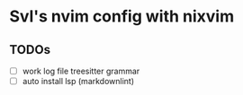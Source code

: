 # Svl's nvim config with nixvim


## TODOs

- [ ] work log file treesitter grammar
- [ ] auto install lsp (markdownlint)
